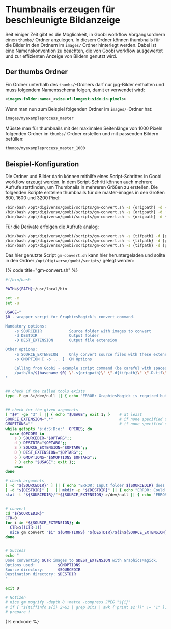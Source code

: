 # Thumbnails erzeugen für beschleunigte Bildanzeige

Seit einiger Zeit gibt es die Möglichkeit, in Goobi workflow Vorgangsordnern einen `thumbs/` Ordner anzulegen. In diesem Ordner können thumbnails für die Bilder in den Ordnern im `images/` Ordner hinterlegt werden. Dabei ist eine Namenskonvention zu beachten, die von Goobi workflow ausgewertet und zur effizienten Anzeige von Bildern genutzt wird.

## Der thumbs Ordner

Ein Ordner unterhalb des `thumbs/`-Ordners darf nur jpg-Bilder enthalten und muss folgendem Namensschema folgen, damit er verwendet wird:

```xml
<images-folder-name>_<size-of-longest-side-in-pixels>
```

Wenn man nun zum Beispiel folgenden Ordner im `images/`-Ordner hat:

```bash
images/myexampleprocess_master
```

Müsste man für thumbnails mit der maximalen Seitenlänge von 1000 Pixeln folgenden Ordner im `thumbs/` Ordner erstellen und mit passenden Bildern befüllen:

```bash
thumbs/myexampleprocess_master_1000
```

## Beispiel-Konfiguration

Die Ordner und Bilder darin können mithilfe eines Script-Schrittes in Goobi workflow erzeugt werden. In dem Script-Schritt können auch mehrere Aufrufe stattfinden, um Thumbnails in mehreren Größen zu erstellen. Die folgenden Scripte erstellen thumbnails für die master-images in den Größen 800, 1600 und 3200 Pixel:

```bash
/bin/bash /opt/digiverso/goobi/scripts/gm-convert.sh -s {origpath} -d {processpath}/thumbs/master_{processtitle}_media_800 -D .jpg -o "-thumbnail 800x800"
/bin/bash /opt/digiverso/goobi/scripts/gm-convert.sh -s {origpath} -d {processpath}/thumbs/master_{processtitle}_media_1600 -D .jpg -o "-thumbnail 1600x1600"
/bin/bash /opt/digiverso/goobi/scripts/gm-convert.sh -s {origpath} -d {processpath}/thumbs/master_{processtitle}_media_3200 -D .jpg -o "-thumbnail 3200x3200"
```

Für die Derivate erfolgen die Aufrufe analog:

```bash
/bin/bash /opt/digiverso/goobi/scripts/gm-convert.sh -s {tifpath} -d {processpath}/thumbs/{processtitle}_media_800 -D .jpg -o "-thumbnail 800x800"
/bin/bash /opt/digiverso/goobi/scripts/gm-convert.sh -s {tifpath} -d {processpath}/thumbs/{processtitle}_media_1600 -D .jpg -o "-thumbnail 1600x1600"
/bin/bash /opt/digiverso/goobi/scripts/gm-convert.sh -s {tifpath} -d {processpath}/thumbs/{processtitle}_media_3200 -D .jpg -o "-thumbnail 3200x3200"
```

Das hier genutzte Script `gm-convert.sh` kann hier heruntergeladen und sollte in den Ordner `/opt/digiverso/goobi/scripts/` gelegt werden:

{% code title="gm-convert.sh" %}
```bash
#!/bin/bash

PATH=${PATH}:/usr/local/bin

set -e
set -u

USAGE="
$0 - wrapper script for GraphicsMagick's convert command.

Mandatory options:
    -s SOURCEDIR            Source folder with images to convert
    -d DESTDIR              Output folder
    -D DEST_EXTENSION       Output file extension

Other options:
    -S SOURCE_EXTENSION     Only convert source files with these extensions
    -o GMOPTION [ -o ... ]  GM Options

    Calling from Goobi - example script command (be careful with spaces within \"\"):
    /path/to/$(basename $0) \"-s{origpath}\" \"-d{tifpath}\" \"-D.tif\" \"-o+matte -depth 8 -compress JPEG\"
"


## check if the called tools exists
type -P gm &>/dev/null || { echo "ERROR: GraphicsMagick is required but seems not to be installed." >&2; exit 1; }


## check for the given arguments
[ "$#" -ge "3" ] || { echo "$USAGE"; exit 1; }    # at least
SOURCE_EXTENSION=".*"                             # if none specified use .* as source file type
GMOPTIONS=""                                      # if none specified use none
while getopts "s:d:S:D:o:"  OPCOES; do
  case $OPCOES in
    s ) SOURCEDIR="$OPTARG";;
    d ) DESTDIR="$OPTARG";;
    S ) SOURCE_EXTENSION="$OPTARG";;
    D ) DEST_EXTENSION="$OPTARG";;
    o ) GMOPTIONS="$GMOPTIONS $OPTARG";;
    ? ) echo "$USAGE"; exit 1;;
    esac
done

# check arguments
[ -d "${SOURCEDIR}" ] || { echo "ERROR: Input folder ${SOURCEDIR} does not exist." >&2; exit 1; }
[ -d "${DESTDIR}" ]   || mkdir -p "${DESTDIR}" || { echo "ERROR: Could not create destination folder ${DESTDIR}." >&2; exit 1; }
stat -t "${SOURCEDIR}/"*${SOURCE_EXTENSION} >/dev/null || { echo "ERROR: No *${SOURCE_EXTENSION} input files found in ${SOURCEDIR}" >&2; exit 1; }


# convert
cd "${SOURCEDIR}"
CTR=0
for i in *${SOURCE_EXTENSION}; do
  CTR=$((CTR+1))
  nice gm convert "$i" ${GMOPTIONS} "${DESTDIR}/${i%${SOURCE_EXTENSION}}${DEST_EXTENSION}" || { echo "ERROR: GM command failed: gm convert $i ${GMOPTIONS} ${DESTDIR}/${i%${SOURCE_EXTENSION}}${DEST_EXTENSION}" >&2; exit 1; }
done


# Success
echo "
Done converting $CTR images to $DEST_EXTENSION with GraphicsMagick.
Options used:          $GMOPTIONS
Source directory:      $SOURCEDIR
Destination directory: $DESTDIR
"

exit 0

# Notizen
# nice gm mogrify -depth 8 +matte -compress JPEG "${i}"
# if [ "$(tiffinfo ${i} 2>&1 | grep Bits | awk {'print $2'})" != "1" ]; then
# prepare !
```
{% endcode %}